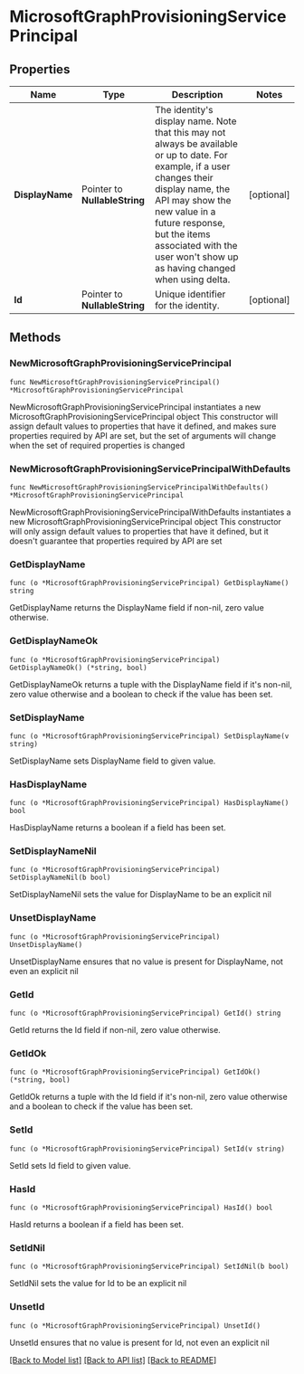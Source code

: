 # MicrosoftGraphProvisioningServicePrincipal

## Properties

Name | Type | Description | Notes
------------ | ------------- | ------------- | -------------
**DisplayName** | Pointer to **NullableString** | The identity&#39;s display name. Note that this may not always be available or up to date. For example, if a user changes their display name, the API may show the new value in a future response, but the items associated with the user won&#39;t show up as having changed when using delta. | [optional] 
**Id** | Pointer to **NullableString** | Unique identifier for the identity. | [optional] 

## Methods

### NewMicrosoftGraphProvisioningServicePrincipal

`func NewMicrosoftGraphProvisioningServicePrincipal() *MicrosoftGraphProvisioningServicePrincipal`

NewMicrosoftGraphProvisioningServicePrincipal instantiates a new MicrosoftGraphProvisioningServicePrincipal object
This constructor will assign default values to properties that have it defined,
and makes sure properties required by API are set, but the set of arguments
will change when the set of required properties is changed

### NewMicrosoftGraphProvisioningServicePrincipalWithDefaults

`func NewMicrosoftGraphProvisioningServicePrincipalWithDefaults() *MicrosoftGraphProvisioningServicePrincipal`

NewMicrosoftGraphProvisioningServicePrincipalWithDefaults instantiates a new MicrosoftGraphProvisioningServicePrincipal object
This constructor will only assign default values to properties that have it defined,
but it doesn't guarantee that properties required by API are set

### GetDisplayName

`func (o *MicrosoftGraphProvisioningServicePrincipal) GetDisplayName() string`

GetDisplayName returns the DisplayName field if non-nil, zero value otherwise.

### GetDisplayNameOk

`func (o *MicrosoftGraphProvisioningServicePrincipal) GetDisplayNameOk() (*string, bool)`

GetDisplayNameOk returns a tuple with the DisplayName field if it's non-nil, zero value otherwise
and a boolean to check if the value has been set.

### SetDisplayName

`func (o *MicrosoftGraphProvisioningServicePrincipal) SetDisplayName(v string)`

SetDisplayName sets DisplayName field to given value.

### HasDisplayName

`func (o *MicrosoftGraphProvisioningServicePrincipal) HasDisplayName() bool`

HasDisplayName returns a boolean if a field has been set.

### SetDisplayNameNil

`func (o *MicrosoftGraphProvisioningServicePrincipal) SetDisplayNameNil(b bool)`

 SetDisplayNameNil sets the value for DisplayName to be an explicit nil

### UnsetDisplayName
`func (o *MicrosoftGraphProvisioningServicePrincipal) UnsetDisplayName()`

UnsetDisplayName ensures that no value is present for DisplayName, not even an explicit nil
### GetId

`func (o *MicrosoftGraphProvisioningServicePrincipal) GetId() string`

GetId returns the Id field if non-nil, zero value otherwise.

### GetIdOk

`func (o *MicrosoftGraphProvisioningServicePrincipal) GetIdOk() (*string, bool)`

GetIdOk returns a tuple with the Id field if it's non-nil, zero value otherwise
and a boolean to check if the value has been set.

### SetId

`func (o *MicrosoftGraphProvisioningServicePrincipal) SetId(v string)`

SetId sets Id field to given value.

### HasId

`func (o *MicrosoftGraphProvisioningServicePrincipal) HasId() bool`

HasId returns a boolean if a field has been set.

### SetIdNil

`func (o *MicrosoftGraphProvisioningServicePrincipal) SetIdNil(b bool)`

 SetIdNil sets the value for Id to be an explicit nil

### UnsetId
`func (o *MicrosoftGraphProvisioningServicePrincipal) UnsetId()`

UnsetId ensures that no value is present for Id, not even an explicit nil

[[Back to Model list]](../README.md#documentation-for-models) [[Back to API list]](../README.md#documentation-for-api-endpoints) [[Back to README]](../README.md)


